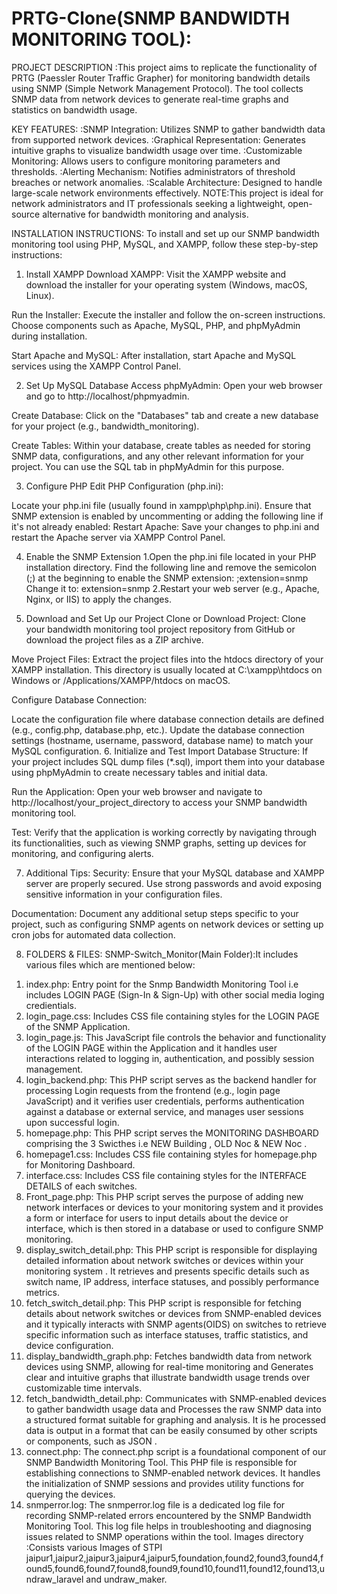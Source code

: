 # PRTG-Clone(SNMP BANDWIDTH MONITORING TOOL):
PROJECT DESCRIPTION :This project aims to replicate the functionality of PRTG (Paessler Router Traffic Grapher) for monitoring bandwidth details using SNMP (Simple Network Management Protocol). The tool collects SNMP data from network devices to generate real-time graphs and statistics on bandwidth usage.

KEY FEATURES: :SNMP Integration: Utilizes SNMP to gather bandwidth data from supported network devices. :Graphical Representation: Generates intuitive graphs to visualize bandwidth usage over time. :Customizable Monitoring: Allows users to configure monitoring parameters and thresholds. :Alerting Mechanism: Notifies administrators of threshold breaches or network anomalies. :Scalable Architecture: Designed to handle large-scale network environments effectively. NOTE:This project is ideal for network administrators and IT professionals seeking a lightweight, open-source alternative for bandwidth monitoring and analysis.

INSTALLATION INSTRUCTIONS: To install and set up our SNMP bandwidth monitoring tool using PHP, MySQL, and XAMPP, follow these step-by-step instructions:

1. Install XAMPP
Download XAMPP: Visit the XAMPP website and download the installer for your operating system (Windows, macOS, Linux).

Run the Installer: Execute the installer and follow the on-screen instructions. Choose components such as Apache, MySQL, PHP, and phpMyAdmin during installation.

Start Apache and MySQL: After installation, start Apache and MySQL services using the XAMPP Control Panel.

2. Set Up MySQL Database
Access phpMyAdmin: Open your web browser and go to http://localhost/phpmyadmin.

Create Database: Click on the "Databases" tab and create a new database for your project (e.g., bandwidth_monitoring).

Create Tables: Within your database, create tables as needed for storing SNMP data, configurations, and any other relevant information for your project. You can use the SQL tab in phpMyAdmin for this purpose.

3. Configure PHP
Edit PHP Configuration (php.ini):

Locate your php.ini file (usually found in xampp\php\php.ini).
Ensure that SNMP extension is enabled by uncommenting or adding the following line if it's not already enabled:
Restart Apache: Save your changes to php.ini and restart the Apache server via XAMPP Control Panel.

4. Enable the SNMP Extension
1.Open the php.ini file located in your PHP installation directory. Find the following line and remove the semicolon (;) at the beginning to enable the SNMP extension: ;extension=snmp Change it to: extension=snmp 2.Restart your web server (e.g., Apache, Nginx, or IIS) to apply the changes.

5. Download and Set Up our Project
Clone or Download Project: Clone your bandwidth monitoring tool project repository from GitHub or download the project files as a ZIP archive.

Move Project Files: Extract the project files into the htdocs directory of your XAMPP installation. This directory is usually located at C:\xampp\htdocs on Windows or /Applications/XAMPP/htdocs on macOS.

Configure Database Connection:

Locate the configuration file where database connection details are defined (e.g., config.php, database.php, etc.).
Update the database connection settings (hostname, username, password, database name) to match your MySQL configuration.
6. Initialize and Test
Import Database Structure: If your project includes SQL dump files (*.sql), import them into your database using phpMyAdmin to create necessary tables and initial data.

Run the Application: Open your web browser and navigate to http://localhost/your_project_directory to access your SNMP bandwidth monitoring tool.

Test: Verify that the application is working correctly by navigating through its functionalities, such as viewing SNMP graphs, setting up devices for monitoring, and configuring alerts.

7. Additional Tips:
Security: Ensure that your MySQL database and XAMPP server are properly secured. Use strong passwords and avoid exposing sensitive information in your configuration files.

Documentation: Document any additional setup steps specific to your project, such as configuring SNMP agents on network devices or setting up cron jobs for automated data collection.

8. FOLDERS & FILES:
SNMP-Switch_Monitor(Main Folder):It includes various files which are mentioned below:

 1) index.php: Entry point for the Snmp Bandwidth Monitoring Tool i.e includes LOGIN PAGE (Sign-In & Sign-Up) with other social media loging credientials.
 2) login_page.css: Includes CSS file containing styles for the LOGIN PAGE of the  SNMP Application.
 3) login_page.js: This JavaScript file controls the behavior and functionality of the LOGIN PAGE within the Application and 
                   it handles user interactions related to logging in, authentication, and possibly session management.
 4) login_backend.php: This PHP script serves as the backend handler for processing Login requests from the frontend (e.g., login page JavaScript) and 
                       it verifies user credentials, performs authentication against a database or external service, and manages user sessions upon successful login.
 5) homepage.php: This PHP script serves the MONITORING DASHBOARD comprising the 3 Swicthes i.e NEW Building , OLD Noc & NEW Noc .
 6) homepage1.css: Includes CSS file containing styles for homepage.php for Monitoring Dashboard.
 7) interface.css: Includes CSS file containing styles for the INTERFACE DETAILS of each switches.
 8) Front_page.php: This PHP script serves the purpose of adding new network interfaces or devices to your monitoring system and 
                    it provides a form or interface for users to input details about the device or interface, which is then stored in a database or used to configure SNMP monitoring.
 9) display_switch_detail.php: This PHP script is responsible for displaying detailed information about network switches or devices within your monitoring system .
                               It retrieves and presents specific details such as switch name, IP address, interface statuses, and possibly performance metrics.
 10) fetch_switch_detail.php: This PHP script is responsible for fetching details about network switches or devices from SNMP-enabled devices and 
                             it typically interacts with SNMP agents(OIDS) on switches to retrieve specific information such as interface statuses, traffic statistics, and device configuration.
11) display_bandwidth_graph.php: Fetches bandwidth data from network devices using SNMP, allowing for real-time monitoring and
                                 Generates clear and intuitive graphs that illustrate bandwidth usage trends over customizable time intervals.
12) fetch_bandwidth_detail.php: Communicates with SNMP-enabled devices to gather bandwidth usage data and Processes the raw SNMP data into a structured format suitable for graphing and analysis. 
                                It  is he processed data is output in a format that can be easily consumed by other scripts or components, such as JSON .
13) connect.php: The connect.php script is a foundational component of our SNMP Bandwidth Monitoring Tool. This PHP file is responsible for establishing connections to SNMP-enabled network devices.
                 It handles the initialization of SNMP sessions and provides utility functions for querying the devices.
14) snmperror.log: The snmperror.log file is a dedicated log file for recording SNMP-related errors encountered by the SNMP Bandwidth Monitoring Tool. 
                   This log file helps in troubleshooting and diagnosing issues related to SNMP operations within the tool.
Images directory :Consists various Images of STPI jaipur1,jaipur2,jaipur3,jaipur4,jaipur5,foundation,found2,found3,found4,found5,found6,found7,found8,found9,found10,found11,found12,found13,undraw_laravel and undraw_maker.
